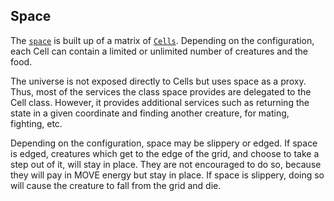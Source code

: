## Space
The [`space`](/space.py) is built up of a matrix of [`Cells`](/cell.py).
Depending on the configuration, each Cell can contain a limited or unlimited number of creatures and the food.

The universe is not exposed directly to Cells but uses space as a proxy.
Thus, most of the services the class space provides are delegated to the Cell class.
However, it provides additional services such as returning the state in a given coordinate and finding another creature, for mating, fighting, etc.

Depending on the configuration, space may be slippery or edged.
If space is edged, creatures which get to the edge of the grid, and choose to take a step out of it, will stay in place.
They are not encouraged to do so, because they will pay in MOVE energy but stay in place.
If space is slippery, doing so will cause the creature to fall from the grid and die.
